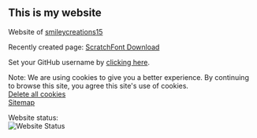 <h2>This is my website</h2>
<p>Website of <a href="https://github.com/smileycreations15/">smileycreations15</a></p>
<p>Recently created page: <a href="https://smileycreations15.github.io/ScratchFont">ScratchFont Download</a></p>
<p>Set your GitHub username by <a href="https://smileycreations15.github.io/Setup-Username">clicking here</a>.</p>


Note: We are using cookies to give you a better experience. By continuing to browse this site, you agree this site's use of cookies. <br />
<a href="https://smileycreations15.github.io/Delete-Cookies">Delete all cookies</a><br />
<a href="https://smileycreations15.github.io/Sitemap">Sitemap</a>

Website status: <br />![Website Status](https://smileycreations15.github.io/files/status/smileycreations15.github.io/5F8015E0-2504-439A-85D0-37EC0342F4DF.svg)
<script type="text/javascript" src="setSessionCookie.js"></script>
